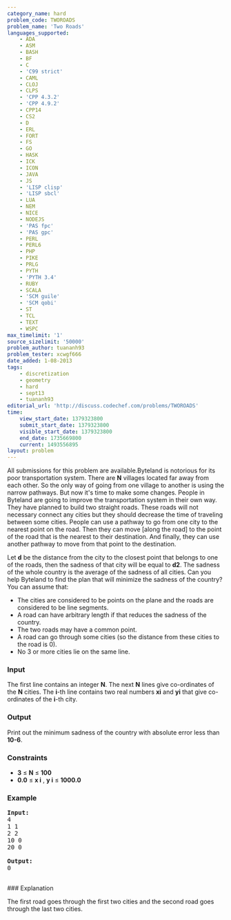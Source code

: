 ```yaml
---
category_name: hard
problem_code: TWOROADS
problem_name: 'Two Roads'
languages_supported:
    - ADA
    - ASM
    - BASH
    - BF
    - C
    - 'C99 strict'
    - CAML
    - CLOJ
    - CLPS
    - 'CPP 4.3.2'
    - 'CPP 4.9.2'
    - CPP14
    - CS2
    - D
    - ERL
    - FORT
    - FS
    - GO
    - HASK
    - ICK
    - ICON
    - JAVA
    - JS
    - 'LISP clisp'
    - 'LISP sbcl'
    - LUA
    - NEM
    - NICE
    - NODEJS
    - 'PAS fpc'
    - 'PAS gpc'
    - PERL
    - PERL6
    - PHP
    - PIKE
    - PRLG
    - PYTH
    - 'PYTH 3.4'
    - RUBY
    - SCALA
    - 'SCM guile'
    - 'SCM qobi'
    - ST
    - TCL
    - TEXT
    - WSPC
max_timelimit: '1'
source_sizelimit: '50000'
problem_author: tuananh93
problem_tester: xcwgf666
date_added: 1-08-2013
tags:
    - discretization
    - geometry
    - hard
    - sept13
    - tuananh93
editorial_url: 'http://discuss.codechef.com/problems/TWOROADS'
time:
    view_start_date: 1379323800
    submit_start_date: 1379323800
    visible_start_date: 1379323800
    end_date: 1735669800
    current: 1493556895
layout: problem
---
```

All submissions for this problem are available.Byteland is notorious for its poor transportation system. There are **N** villages located far away from each other. So the only way of going from one village to another is using the narrow pathways. But now it's time to make some changes. People in Byteland are going to improve the transportation system in their own way. They have planned to build two straight roads. These roads will not necessary connect any cities but they should decrease the time of traveling between some cities. People can use a pathway to go from one city to the nearest point on the road. Then they can move \[along the road\] to the point of the road that is the nearest to their destination. And finally, they can use another pathway to move from that point to the destination.

Let **d** be the distance from the city to the closest point that belongs to one of the roads, then the sadness of that city will be equal to **d2**. The sadness of the whole country is the average of the sadness of all cities. Can you help Byteland to find the plan that will minimize the sadness of the country? You can assume that:

- The cities are considered to be points on the plane and the roads are considered to be line segments.
- A road can have arbitrary length if that reduces the sadness of the country.
- The two roads may have a common point.
- A road can go through some cities (so the distance from these cities to the road is 0).
- No 3 or more cities lie on the same line.

### Input

The first line contains an integer **N**. The next **N** lines give co-ordinates of the **N** cities. The **i**-th line contains two real numbers **xi** and **yi** that give co-ordinates of the **i**-th city.

### Output

Print out the minimum sadness of the country with absolute error less than **10-6**.

### Constraints

- **3** ≤ **N** ≤ **100**
- **0.0** ≤ **x i** , **y i**  ≤ **1000.0**

### Example

<pre><b>Input:</b>
4
1 1
2 2
10 0
20 0

<b>Output:</b>
0

</pre>### Explanation
The first road goes through the first two cities and the second road goes through the last two cities.
